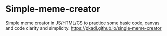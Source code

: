 # Simple-meme-creator
Simple meme creator in JS/HTML/CS to practice some basic code, canvas and code clarity and simplicity.
https://pkadl.github.io/single-meme-creator
